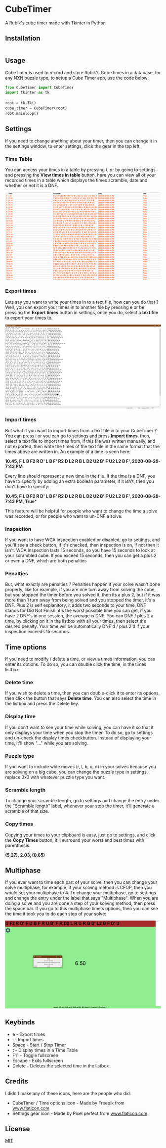 # CubeTimer
A Rubik's cube timer made with Tkinter in Python

## Installation
```bash

```
## Usage
CubeTimer is used to record and store Rubik's Cube times in a database, for any NXN puzzle type, to setup a Cube Timer app, use the code below:
```python
from CubeTimer import CubeTimer
import tkinter as tk

root = tk.Tk()
cube_timer = CubeTimer(root)
root.mainloop()
```

## Settings
If you need to change anything about your timer, then you can change it in the settings window, to enter settings, click the gear in the top left.


### Time Table
You can access your times in a table by pressing t, or by going to settings and pressing the **View times in table** button, here you can view all of your recorded times in a table which displays the times scramble, date and whether or not it is a DNF.

![Time Table](/Screenshots/TimeTable.png)

### Export times
Lets say you want to write your times in to a text file, how can you do that ? Well, you can export your times in to another file by pressing e or be pressing the **Export times** button in settings,
once you do, select a **text file** to export your times to.

![Export times](/Screenshots/ExportTimesCropped.png)
### Import times
But what if you want to import times from a text file in to your CubeTimer ? You can press i or you can go to settings and press **Import times**, then, select a text file to import times from, if this file was written manually, and not exported, then write the times of the text file in the same format that the times above are written in. An example of a time is seen here:

**10.45, F L B F2 R D' L B F' R2 D L2 R B L D2 U2 B' F U2 L2 B F', 2020-08-29-7:43 PM**

Every line should represent a new time in the file. If the time is a DNF, you have to specify by adding an extra boolean parameter, if it isn't, then you don't have to specify:

**10.45, F L B F2 R D' L B F' R2 D L2 R B L D2 U2 B' F U2 L2 B F', 2020-08-29-7:43 PM, True***

This feature will be helpful for people who want to change the time a solve was recorded, or for people who want to un-DNF a solve.
### Inspection
If you want to have WCA inspection enabled or disabled, go to settings, and you'll see a check button, if it's checked, then inspection is on, if not then it isn't. WCA inspection lasts 15 seconds, so you have 15 seconds to look at your scrambled cube. If you exceed 15 seconds, then you can get a plus 2 or even a DNF, which are both penalties

### Penalties
But, what exactly are penalties ? Penalties happen if your solve wasn't done properly, like for example, if you are one turn away from solving the cube, but you stopped the timer before you solved it, then its a plus 2, but if it was more than 1 turn away from being solved and you stopped the timer, it's a DNF. Plus 2 is self explanitory, it adds two seconds to your time, DNF stands for Did Not Finish, it's the worst possible time you can get, if you have 2 DNF's in one session, the average is DNF. You can DNF / plus 2 a time, by clicking on it in the listbox with all your times, then select the desired penalty. Your time will be automatically DNF'd / plus 2'd if your inspection exceeds 15 seconds.

## Time options
If you need to modify / delete a time, or view a times information, you can enter its options. To do so, you can double click the time, in the times listbox.

### Delete time
If you wish to delete a time, then you can double-click it to enter its options, then click the button that says **Delete time**. You can also select the time in the listbox and press the Delete key.

### Display time
If you don't want to see your time while solving, you can have it so that it only displays your time when you stop the timer. To do so, go to settings and un-check the display times checkbutton. Instead of displaying your time, it'll show "..." while you are solving.

### Puzzle type
If you want to include wide moves (r, l, b, u, d) in your solves because you are solving on a big cube, you can change the puzzle type in settings, replace 3x3 with whatever puzzle type you want.

### Scramble length
To change your scramble length, go to settings and change the entry under the "Scramble length" label, whenever your stop the timer, it'll generate a scramble of that size.

### Copy times
Copying your times to your clipboard is easy, just go to settings, and click the **Copy Times** button, it'll surround your worst and best times with parenthesis.

**(5.27), 2.03, (0.65)**

## Multiphase
If you ever want to time each part of your solve, then you can change your solve multiphase, for example, if your solving method is CFOP, then you would set your multiphase to 4. To change your multiphase, go to settings and change the entry under the label that says "Multiphase". When you are doing a solve and you are done a step of your solving method, then press the space bar. If you go to this multiphase time's options, then you can see the time it took you to do each step of your solve:

![Multiphase time](/Screenshots/MultiphaseTime.png)

## Keybinds
- e - Export times
- i - Import times
- Space - Start / Stop Timer
- t - Display times in a Time Table
- F11 - Toggle fullscreen
- Escape - Exits fullscreen
- Delete - Deletes the selected time in the listbox 

## Credits
I didn't make any of these icons, here are the people who did:

- CubeTimer / Time options icon - Made by Freepik from www.flaticon.com
- Settings gear icon - Made by Pixel perfect from www.flaticon.com
## License
[MIT](https://choosealicense.com/licenses/mit/)
